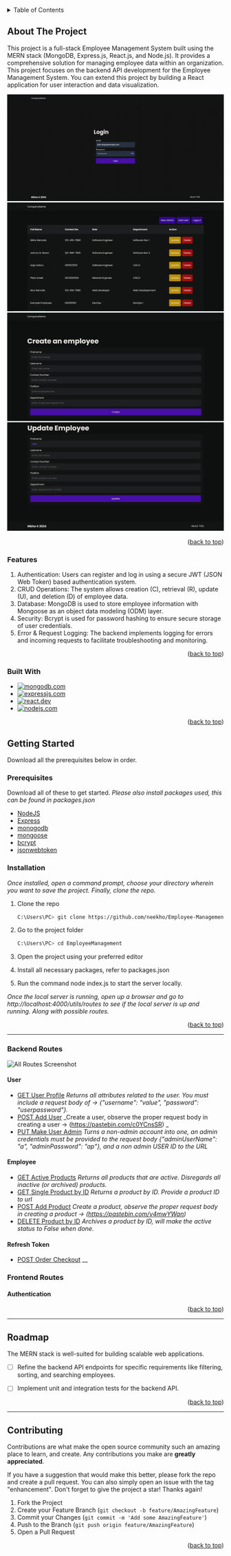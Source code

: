 <a name="readme-top"></a>
<!-- TABLE OF CONTENTS -->
<details>
  <summary>Table of Contents</summary>
  <ol>
    <li>
      <a href="#about-the-project">About The Project</a>
      <ul>
        <li><a href="#built-with">Built With</a></li>
      </ul>
    </li>
    <li>
      <a href="#getting-started">Getting Started</a>
      <ul>
        <li><a href="#prerequisites">Prerequisites</a></li>
        <li><a href="#installation">Installation</a></li>
      </ul>
    </li>
       <li>
      <a href="#api-routes">Routes</a>
      <ul>
           <li><a href="#api-routes">API Routes</a></li>
      </ul>
    </li>
    <li><a href="#roadmap">Roadmap</a></li>
    <li><a href="#contributing">Contributing</a></li>

  </ol>
</details>



<!-- ABOUT THE PROJECT -->
## About The Project
This project is a full-stack Employee Management System built using the MERN stack (MongoDB, Express.js, React.js, and Node.js). It provides a comprehensive solution for managing employee data within an organization. This project focuses on the backend API development for the Employee Management System. You can extend this project by building a React application for user interaction and data visualization.

![Login](./assets/screenshots/login.PNG)
![Dashboard](./assets/screenshots/dashboard.PNG)
![AddEmployee](./assets/screenshots/new_employee.PNG)
![UpdateEmployee](./assets/screenshots/update_employee.PNG)




<p align="right">(<a href="#readme-top">back to top</a>)</p>

### Features
1. Authentication: Users can register and log in using a secure JWT (JSON Web Token) based authentication system.
2. CRUD Operations: The system allows creation (C), retrieval (R), update (U), and deletion (D) of employee data.
3. Database: MongoDB is used to store employee information with Mongoose as an object data modeling (ODM) layer.
4. Security: Bcrypt is used for password hashing to ensure secure storage of user credentials.
5. Error & Request Logging: The backend implements logging for errors and incoming requests to facilitate troubleshooting and monitoring.

<p align="right">(<a href="#readme-top">back to top</a>)</p>


### Built With


* [![mongodb.com][mongodb.com]][MONGODB-URL]
* [![expressjs.com][expressjs.com]][EXPRESS-URL]
* [![react.dev][react.dev]][REACT-URL]
* [![nodejs.com][nodejs.com]][NODEJS-URL]

<p align="right">(<a href="#readme-top">back to top</a>)</p>

<!-- GETTING STARTED -->
## Getting Started

Download all the prerequisites below in order.

### Prerequisites
Download all of these to get started. _Please also install packages used, this can be found in packages.json_

* [NodeJS](https://nodejs.org/en/download/)
* [Express](https://expressjs.com/en/starter/installing.html)
* [monogodb](https://www.mongodb.com/cloud/atlas/lp/try4?utm_content=rlsavisitor&utm_source=google&utm_campaign=search_gs_pl_evergreen_atlas_core_retarget-brand_gic-null_apac-all_ps-all_desktop_eng_lead&utm_term=mongodb&utm_medium=cpc_paid_search&utm_ad=e&utm_ad_campaign_id=14412646476&adgroup=131761130812&cq_cmp=14412646476&gad_source=1&gclid=EAIaIQobChMI64LU4ZbbhAMVeVUPAh156wLtEAAYASAAEgJQTfD_BwE)
* [mongoose](https://mongoosejs.com/docs/)
* [bcrypt](https://www.npmjs.com/package/bcrypt)
* [jsonwebtoken](https://jwt.io)


### Installation

_Once installed, open a command prompt, choose your directory wherein you want to save the project. Finally, clone the repo._


1. Clone the repo
   ```sh
   C:\Users\PC> git clone https://github.com/neekho/Employee-Management.git
   ```
2. Go to the project folder
   ```sh
   C:\Users\PC> cd EmployeeManagement
   ```
3. Open the project using your preferred editor
   
4. Install all necessary packages, refer to packages.json
   
5. Run the command node index.js to start the server locally.


_Once the local server is running, open up a browser and go to http://localhost:4000/utils/routes
to see if the local server is up and running. Along with possible routes._


<p align="right">(<a href="#readme-top">back to top</a>)</p>

___________________________________________________________________________________________________

### Backend Routes
![All Routes Screenshot](./assets/project_screenshots/all_routes.PNG)



<h4>User</h4>

* [GET User Profile](http://localhost:4000/user/profile)  _Returns all attributes related to the user. You must include a request body of -> {"username": "value", "password": "userpassword"}._
* [POST Add User](http://localhost:4000/user/register)  _Create a user, observe the proper request body in creating a user -> (https://pastebin.com/c0YCnsSR) _
* [PUT Make User Admin](http://localhost:4000/user/make_administrator/{USER_ID}) _Turns a non-admin account into one, an admin credentials must be provided to the request body {"adminUserName": "a", "adminPassword": "ap"}, and a non admin USER ID to the URL_


<h4>Employee</h4>

* [GET Active Products](http://localhost:4000/product/active)  _Returns all products that are active. Disregards all inactive (or archived) products._
* [GET Single Product by ID](http://localhost:4000/product/{PRODUCT_ID})  _Returns a product by ID. Provide a product ID to url_
* [POST Add Product](http://localhost:4000/product/create)  _Create a product, observe the proper request body in creating a product -> (https://pastebin.com/v4mwYWan)_
* [DELETE Product by ID](http://localhost:4000/product/archive/{PRODUCT_ID})  _Archives a product by ID, will make the active status to False when done._



<h4>Refresh Token</h4>

* [POST Order Checkout](http://localhost:4000/order/checkout)  __

### Frontend Routes
<h4>Authentication</h4>

<p align="right">(<a href="#readme-top">back to top</a>)</p>



___________________________________________________________________________________________________


<!-- ROADMAP -->
## Roadmap
 The MERN stack is well-suited for building scalable web applications.
- [ ] Refine the backend API endpoints for specific requirements like filtering, sorting, and searching employees.
- [ ] Implement unit and integration tests for the backend API.




<p align="right">(<a href="#readme-top">back to top</a>)</p>

___________________________________________________________________________________________________

<!-- CONTRIBUTING -->
## Contributing

Contributions are what make the open source community such an amazing place to learn, and create. Any contributions you make are **greatly appreciated**.

If you have a suggestion that would make this better, please fork the repo and create a pull request. You can also simply open an issue with the tag "enhancement".
Don't forget to give the project a star! Thanks again!

1. Fork the Project
2. Create your Feature Branch (`git checkout -b feature/AmazingFeature`)
3. Commit your Changes (`git commit -m 'Add some AmazingFeature'`)
4. Push to the Branch (`git push origin feature/AmazingFeature`)
5. Open a Pull Request

<p align="right">(<a href="#readme-top">back to top</a>)</p>




























<!-- MARKDOWN LINKS & IMAGES -->
<!-- https://www.markdownguide.org/basic-syntax/#reference-style-links -->
[product-screenshot]: images/screenshot.png



[mongodb.com]: https://img.shields.io/badge/mongodb-32a852?style=for-the-badge&logo=mongodb&logoColor=white
[MONGODB-URL]: https://www.mongodb.com/cloud/atlas/lp/try4?utm_source=google&utm_campaign=search_gs_pl_evergreen_atlas_core_prosp-brand_gic-null_apac-ph_ps-all_desktop_eng_lead&utm_term=mongodb&utm_medium=cpc_paid_search&utm_ad=e&utm_ad_campaign_id=12212624359&adgroup=115749710543&cq_cmp=12212624359&gad_source=1&gclid=CjwKCAiAibeuBhAAEiwAiXBoJFEks3P9gPBahanfK_zudnNu9bZoU3Gid6wCerA7qfBjIlZmmkUmAxoC5RAQAvD_BwE

[expressjs.com]: https://img.shields.io/badge/express-121a13?style=for-the-badge&logo=express&logoColor=white
[EXPRESS-URL]: https://expressjs.com


[react.dev]: https://img.shields.io/badge/react-5991eb?style=for-the-badge&logo=react&logoColor=white
[REACT-URL]: https://react.dev

[nodejs.com]: https://img.shields.io/badge/nodejs-74a867?style=for-the-badge&logo=nodejs&logoColor=white
[NODEJS-URL]: https://nodejs.org/en

